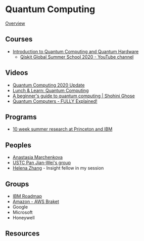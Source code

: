 # Quantum Computing

[Overview](https://www.wikiwand.com/en/Quantum_computing)

## Courses

- [Introduction to Quantum Computing and Quantum Hardware](https://qiskit.org/learn/intro-qc-qh/)
    - [Qiskit Global Summer School 2020 - YouTube channel](https://www.youtube.com/playlist?list=PLOFEBzvs-VvrXTMy5Y2IqmSaUjfnhvBHR)

## Videos

- [Quantum Computing 2020 Update](https://www.youtube.com/watch?v=9AfG2nI0Hn4)
- [Lunch & Learn: Quantum Computing](https://www.youtube.com/watch?v=7susESgnDv8)
- [A beginner's guide to quantum computing | Shohini Ghose](https://www.youtube.com/watch?v=QuR969uMICM&t=26s)
- [Quantum Computers - FULLY Explained!](https://www.youtube.com/watch?v=PzL-oXxNGVM&t=16s)

## Programs

- [10 week summer research at Princeton and IBM](https://www.ibm.com/quantum-computing/internship/qurip)

## Peoples

- [Anastasia Marchenkova](https://www.youtube.com/watch?v=3BXZxh6rVlE)
- [USTC Pan Jian-Wei's group](https://quantum.ustc.edu.cn/web/en)
- [Helena Zhang](https://www.linkedin.com/in/helenayzhang/) - Insight fellow in my session

## Groups

- [IBM Roadmap](https://www.youtube.com/watch?v=bp7UFdtwdTw)
- [Amazon - AWS Braket](https://aws.amazon.com/braket/)
- Google
- Microsoft
- Honeywell


## Resources
